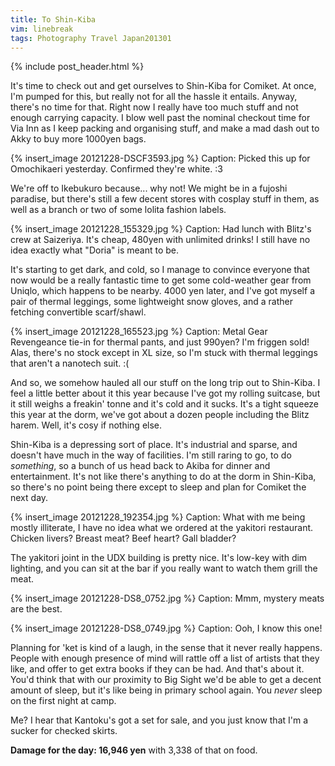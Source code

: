 ```yaml
---
title: To Shin-Kiba
vim: linebreak
tags: Photography Travel Japan201301
---
```


{% include post_header.html %}

It's time to check out and get ourselves to Shin-Kiba for Comiket. At once, I'm pumped for this, but really not for all the hassle it entails. Anyway, there's no time for that. Right now I really have too much stuff and not enough carrying capacity. I blow well past the nominal checkout time for Via Inn as I keep packing and organising stuff, and make a mad dash out to Akky to buy more 1000yen bags.

{% insert_image 20121228-DSCF3593.jpg %}
Caption: Picked this up for Omochikaeri yesterday. Confirmed they're white. :3

We're off to Ikebukuro because... why not! We might be in a fujoshi paradise, but there's still a few decent stores with cosplay stuff in them, as well as a branch or two of some lolita fashion labels.

{% insert_image 20121228_155329.jpg %}
Caption: Had lunch with Blitz's crew at Saizeriya. It's cheap, 480yen with unlimited drinks! I still have no idea exactly what "Doria" is meant to be.

It's starting to get dark, and cold, so I manage to convince everyone that now would be a really fantastic time to get some cold-weather gear from Uniqlo, which happens to be nearby. 4000 yen later, and I've got myself a pair of thermal leggings, some lightweight snow gloves, and a rather fetching convertible scarf/shawl.

{% insert_image 20121228_165523.jpg %}
Caption: Metal Gear Revengeance tie-in for thermal pants, and just 990yen? I'm friggen sold! Alas, there's no stock except in XL size, so I'm stuck with thermal leggings that aren't a nanotech suit. :(

And so, we somehow hauled all our stuff on the long trip out to Shin-Kiba. I feel a little better about it this year because I've got my rolling suitcase, but it still weighs a freakin' tonne and it's cold and it sucks. It's a tight squeeze this year at the dorm, we've got about a dozen people including the Blitz harem. Well, it's cosy if nothing else.

Shin-Kiba is a depressing sort of place. It's industrial and sparse, and doesn't have much in the way of facilities. I'm still raring to go, to do *something*, so a bunch of us head back to Akiba for dinner and entertainment. It's not like there's anything to do at the dorm in Shin-Kiba, so there's no point being there except to sleep and plan for Comiket the next day.

{% insert_image 20121228_192354.jpg %}
Caption: What with me being mostly illiterate, I have no idea what we ordered at the yakitori restaurant. Chicken livers? Breast meat? Beef heart? Gall bladder?

The yakitori joint in the UDX building is pretty nice. It's low-key with dim lighting, and you can sit at the bar if you really want to watch them grill the meat.

{% insert_image 20121228-DS8_0752.jpg %}
Caption: Mmm, mystery meats are the best.

{% insert_image 20121228-DS8_0749.jpg %}
Caption: Ooh, I know this one!

Planning for 'ket is kind of a laugh, in the sense that it never really happens. People with enough presence of mind will rattle off a list of artists that they like, and offer to get extra books if they can be had. And that's about it. You'd think that with our proximity to Big Sight we'd be able to get a decent amount of sleep, but it's like being in primary school again. You *never* sleep on the first night at camp.

Me? I hear that Kantoku's got a set for sale, and you just know that I'm a sucker for checked skirts.


**Damage for the day: 16,946 yen** with 3,338 of that on food.

